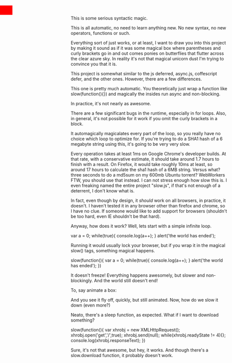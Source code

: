 This is some serious syntactic magic.

This is all automatic, no need to learn anything new. No new syntax, no new operators, functions or such.

Everything sort of just works, or at least, I want to draw you into this project by making it sound as if it was some magical box where parentheses and curly brackets go in and out comes ponies on butterflies that flutter across the clear azure sky. In reality it's not that magical unicorn dust I'm trying to convince you that it is.

This project is somewhat similar to the js deferred, async.js, coffescript defer, and the other ones. However, there are a few differences.

This one is pretty much automatic. You theoretically just wrap a function like slow(function(){}) and magically the insides run async and non-blocking.

In practice, it's not nearly as awesome.


There are a few significant bugs in the runtime, especially in for loops. Also, in general, it's not possible for it work if you omit the curly brackets in a block.

It automagically magicalates every part of the loop, so you really have no choice which loop to optimize for. If you're trying to do a SHA1 hash of a 6 megabyte string using this, it's going to be very very slow.

Every operation takes at least 1ms on Google Chrome's developer builds. At that rate, with a conservative estimate, it should take around 1.7 hours to finish with a result. On Firefox, it would take roughly 10ms at least, so around 17 hours to calculate the sha1 hash of a 6MB string. Versus what? three seconds to do a md5sum on my 600mb Ubuntu torrent? WebWorkers FTW, you should use that instead. I can not stress enough how slow this is. I even freaking named the entire project "slow.js", if that's not enough of a deterrent, I don't know what is.

In fact, even though by design, it *should* work on all browsers, in practice, it doesn't. I haven't tested it in any browser other than firefox and chrome, so I have no clue. If someone would like to add support for browsers (shouldn't be too hard, even IE shouldn't be that hard).

Anyway, how does it work? Well, lets start with a simple infinite loop.

  var a = 0;
  while(true){
    console.log(a++);
  }
  alert('the world has ended');
  
Running it would usually lock your browser, but if you wrap it in the magical slow() tags, something magical happens.

  slow(function(){
    var a = 0;
    while(true){
      console.log(a++);
    }
    alert('the world has ended');
  })
  
It doesn't freeze! Everything happens awesomely, but slower and non-blockingly. And the world still doesn't end!

To, say animate a box:
  <div id="blah" style="background-color: red; position: absolute; width: 40px; height: 30px; top: 32px; left: 0px"></div>
  <script>
    slow(function(){
      for(var i = 0; i < 1000; i++){
        document.getElementbyId('blah').style.left = i+'px';
      }
    })
  </script>
  
And you see it fly off, quickly, but still animated. Now, how do we slow it down (even more?)

  <div id="blah" style="background-color: red; position: absolute; width: 40px; height: 30px; top: 32px; left: 0px"></div>
  <script>
    slow(function(){
      for(var i = 0; i < 1000; i++){
        document.getElementbyId('blah').style.left = i+'px';
        slow.sleep(100);
      }
    })
  </script>
  
Neato, there's a sleep function, as expected. What if I want to download something?

  slow(function(){
    var xhrobj = new XMLHttpRequest();
    xhrobj.open('get','/',true);
    xhrobj.send(null);
    while(xhrobj.readyState != 4){};
    console.log(xhrobj.responseText);
  })
  
  
Sure, it's not that awesome, but hey, it works. And though there's a slow.download function, it probably doesn't work.
